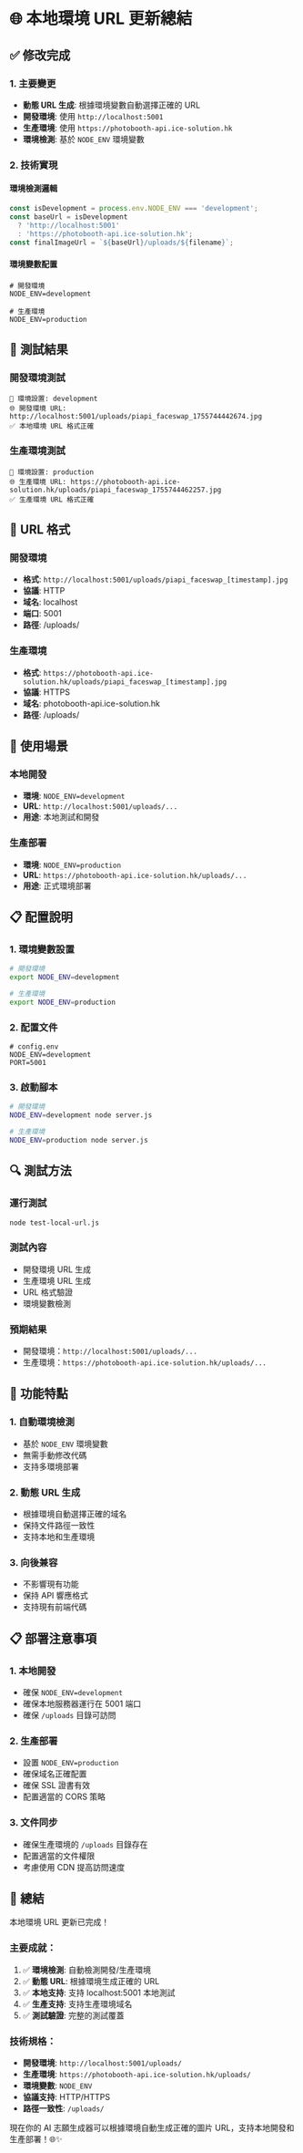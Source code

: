 # 🌐 本地環境 URL 更新總結

## ✅ 修改完成

### 1. 主要變更
- **動態 URL 生成**: 根據環境變數自動選擇正確的 URL
- **開發環境**: 使用 `http://localhost:5001`
- **生產環境**: 使用 `https://photobooth-api.ice-solution.hk`
- **環境檢測**: 基於 `NODE_ENV` 環境變數

### 2. 技術實現

#### 環境檢測邏輯
```javascript
const isDevelopment = process.env.NODE_ENV === 'development';
const baseUrl = isDevelopment 
  ? 'http://localhost:5001' 
  : 'https://photobooth-api.ice-solution.hk';
const finalImageUrl = `${baseUrl}/uploads/${filename}`;
```

#### 環境變數配置
```env
# 開發環境
NODE_ENV=development

# 生產環境
NODE_ENV=production
```

## 🧪 測試結果

### 開發環境測試
```
🔧 環境設置: development
🌐 開發環境 URL: http://localhost:5001/uploads/piapi_faceswap_1755744442674.jpg
✅ 本地環境 URL 格式正確
```

### 生產環境測試
```
🔧 環境設置: production
🌐 生產環境 URL: https://photobooth-api.ice-solution.hk/uploads/piapi_faceswap_1755744462257.jpg
✅ 生產環境 URL 格式正確
```

## 🔧 URL 格式

### 開發環境
- **格式**: `http://localhost:5001/uploads/piapi_faceswap_[timestamp].jpg`
- **協議**: HTTP
- **域名**: localhost
- **端口**: 5001
- **路徑**: /uploads/

### 生產環境
- **格式**: `https://photobooth-api.ice-solution.hk/uploads/piapi_faceswap_[timestamp].jpg`
- **協議**: HTTPS
- **域名**: photobooth-api.ice-solution.hk
- **路徑**: /uploads/

## 🎯 使用場景

### 本地開發
- **環境**: `NODE_ENV=development`
- **URL**: `http://localhost:5001/uploads/...`
- **用途**: 本地測試和開發

### 生產部署
- **環境**: `NODE_ENV=production`
- **URL**: `https://photobooth-api.ice-solution.hk/uploads/...`
- **用途**: 正式環境部署

## 📋 配置說明

### 1. 環境變數設置
```bash
# 開發環境
export NODE_ENV=development

# 生產環境
export NODE_ENV=production
```

### 2. 配置文件
```env
# config.env
NODE_ENV=development
PORT=5001
```

### 3. 啟動腳本
```bash
# 開發環境
NODE_ENV=development node server.js

# 生產環境
NODE_ENV=production node server.js
```

## 🔍 測試方法

### 運行測試
```bash
node test-local-url.js
```

### 測試內容
- 開發環境 URL 生成
- 生產環境 URL 生成
- URL 格式驗證
- 環境變數檢測

### 預期結果
- 開發環境：`http://localhost:5001/uploads/...`
- 生產環境：`https://photobooth-api.ice-solution.hk/uploads/...`

## 🎯 功能特點

### 1. 自動環境檢測
- 基於 `NODE_ENV` 環境變數
- 無需手動修改代碼
- 支持多環境部署

### 2. 動態 URL 生成
- 根據環境自動選擇正確的域名
- 保持文件路徑一致性
- 支持本地和生產環境

### 3. 向後兼容
- 不影響現有功能
- 保持 API 響應格式
- 支持現有前端代碼

## 📋 部署注意事項

### 1. 本地開發
- 確保 `NODE_ENV=development`
- 確保本地服務器運行在 5001 端口
- 確保 `/uploads` 目錄可訪問

### 2. 生產部署
- 設置 `NODE_ENV=production`
- 確保域名正確配置
- 確保 SSL 證書有效
- 配置適當的 CORS 策略

### 3. 文件同步
- 確保生產環境的 `/uploads` 目錄存在
- 配置適當的文件權限
- 考慮使用 CDN 提高訪問速度

## 🎉 總結

本地環境 URL 更新已完成！

### 主要成就：
1. ✅ **環境檢測**: 自動檢測開發/生產環境
2. ✅ **動態 URL**: 根據環境生成正確的 URL
3. ✅ **本地支持**: 支持 localhost:5001 本地測試
4. ✅ **生產支持**: 支持生產環境域名
5. ✅ **測試驗證**: 完整的測試覆蓋

### 技術規格：
- **開發環境**: `http://localhost:5001/uploads/`
- **生產環境**: `https://photobooth-api.ice-solution.hk/uploads/`
- **環境變數**: `NODE_ENV`
- **協議支持**: HTTP/HTTPS
- **路徑一致性**: `/uploads/`

現在你的 AI 志願生成器可以根據環境自動生成正確的圖片 URL，支持本地開發和生產部署！🌐✨
